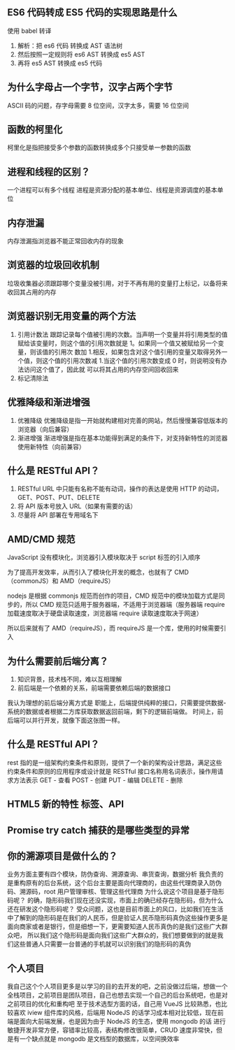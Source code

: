 ## ES6 代码转成 ES5 代码的实现思路是什么

使用 babel 转译

1. 解析：把 es6 代码 转换成 AST 语法树
2. 然后按照一定规则将 es6 AST 转换成 es5 AST
3. 再将 es5 AST 转换成 es5 代码

## 为什么字母占一个字节，汉字占两个字节

ASCII 码的问题，存字母需要 8 位空间，汉字太多，需要 16 位空间

## 函数的柯里化

柯里化是指把接受多个参数的函数转换成多个只接受单一参数的函数

## 进程和线程的区别？

一个进程可以有多个线程
进程是资源分配的基本单位、线程是资源调度的基本单位

## 内存泄漏

内存泄漏指浏览器不能正常回收内存的现象

## 浏览器的垃圾回收机制

垃圾收集器必须跟踪哪个变量没被引用，对于不再有用的变量打上标记，以备将来收回其占用的内存

## 浏览器识别无用变量的两个方法

1. 引用计数法
   跟踪记录每个值被引用的次数。当声明一个变量并将引用类型的值赋给该变量时，则这个值的引用次数就是 1。如果同一个值又被赋给另一个变量，则该值的引用次 数加 1.相反，如果包含对这个值引用的变量又取得另外一个值，则这个值的引用次数减 1.当这个值的引用次数变成 0 时，则说明没有办法访问这个值了，因此就 可以将其占用的内存空间回收回来
2. 标记清除法

## 优雅降级和渐进增强

1. 优雅降级
   优雅降级是指一开始就构建相对完善的网站，然后慢慢兼容低版本的浏览器（向后兼容）
2. 渐进增强
   渐进增强是指在基本功能得到满足的条件下，对支持新特性的浏览器使用新特性（向前兼容）

## 什么是 RESTful API？

1. RESTful URL 中只能有名称不能有动词，操作的表达是使用 HTTP 的动词，GET、POST、PUT、DELETE
2. 将 API 版本号放入 URL（如果有需要的话）
3. 尽量将 API 部署在专用域名下

## AMD/CMD 规范

JavaScript 没有模块化，浏览器引入模块取决于 script 标签的引入顺序

为了提高开发效率，从而引入了模块化开发的概念，也就有了 CMD（commonJS）和 AMD（requireJS）

nodejs 是根据 commonjs 规范而创作的项目，CMD 规范中的模块加载方式是同步的，所以 CMD 规范只适用于服务器端，不适用于浏览器端（服务器端 require 加载速度取决于硬盘读取速度，浏览器端 require 读取速度取决于网速）

所以后来就有了 AMD（requireJS），而 requireJS 是一个库，使用的时候需要引入

## 为什么需要前后端分离？

1. 知识背景，技术栈不同，难以互相理解
2. 前后端是一个依赖的关系，前端需要依赖后端的数据接口

我认为理想的前后端分离方式是
职能上，后端提供纯粹的接口，只需要提供数据-系统的数据或者根据二方库获取数据返回前端，剩下的逻辑前端做。
时间上，前后端可以并行开发，就像下面这张图一样。

## 什么是 RESTful API？

rest 指的是一组架构约束条件和原则，提供了一个新的架构设计思路，满足这些约束条件和原则的应用程序或设计就是 RESTful
接口名称用名词表示，操作用请求方法表示
GET - 查看
POST - 创建
PUT - 编辑
DELETE - 删除

## HTML5 新的特性 标签、API

## Promise try catch 捕获的是哪些类型的异常

## 你的溯源项目是做什么的？

业务方面主要有四个模块，防伪查询、溯源查询、串货查询，数据分析
我负责的是重构原有的后台系统，这个后台主要是面向代理商的，由这些代理商录入防伪码、溯源码，root 用户管理审核、管理这些代理商
为什么说这个项目是基于隐形码呢？
的确，隐形码我们现在还没实现，市面上的确已经存在隐形码，但为什么还在研发这个隐形码呢？
受众问题，这也是目前市面上的风口，比如我们在生活中了解到的隐形码是在我们的人民币，但是验证人民币隐形码真伪这些操作更多是面向商家或者是银行，但是细想一下，更需要知道人民币真伪的是我们这些广大群众吧，
所以我们这个隐形码是面向我们这些广大群众的，我们想要做到的就是我们这些普通人只需要一台普通的手机就可以识别我们的隐形码的真伪

## 个人项目

我自己这个个人项目更多是以学习的目的去开发的吧，之前没做过后端，想做一个全栈项目，之前项目是团队项目，自己也想去实现一个自己的后台系统吧，也是对之前项目的优化和重构吧
至于技术选型方面的话，自己用 VueJS 比较熟悉，也比较喜欢 iview 组件库的风格，后端用 NodeJS 的话学习成本相对比较低，现在前端是面向大前端发展，也是因为由于 NodeJS 的生态，使用 mongodb 的话
进行敏捷开发非常方便，容错率比较高，表结构修改很简单，CRUD 速度非常快，但是有一个缺点就是 mongodb 是文档型的数据库，以空间换效率
